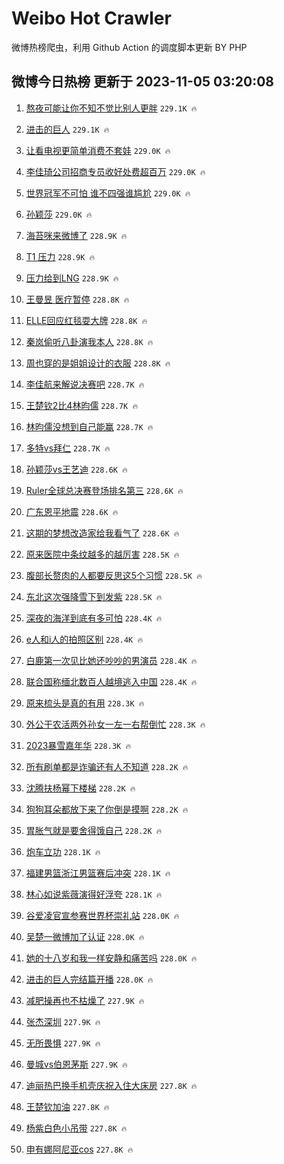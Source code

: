 # Weibo Hot Crawler 



微博热榜爬虫，利用 Github Action 的调度脚本更新 BY PHP 


## 微博今日热榜 更新于 2023-11-05 03:20:08 
1. [熬夜可能让你不知不觉比别人更胖](https://s.weibo.com/weibo?q=%23%E7%86%AC%E5%A4%9C%E5%8F%AF%E8%83%BD%E8%AE%A9%E4%BD%A0%E4%B8%8D%E7%9F%A5%E4%B8%8D%E8%A7%89%E6%AF%94%E5%88%AB%E4%BA%BA%E6%9B%B4%E8%83%96%23&t=31&band_rank=1&Refer=top) `229.1K 🔥` 

1. [进击的巨人](https://s.weibo.com/weibo?q=%E8%BF%9B%E5%87%BB%E7%9A%84%E5%B7%A8%E4%BA%BA&t=31&band_rank=2&Refer=top) `229.1K 🔥` 

1. [让看电视更简单消费不套娃](https://s.weibo.com/weibo?q=%23%E8%AE%A9%E7%9C%8B%E7%94%B5%E8%A7%86%E6%9B%B4%E7%AE%80%E5%8D%95%E6%B6%88%E8%B4%B9%E4%B8%8D%E5%A5%97%E5%A8%83%23&t=31&band_rank=3&Refer=top) `229.0K 🔥` 

1. [李佳琦公司招商专员收好处费超百万](https://s.weibo.com/weibo?q=%23%E6%9D%8E%E4%BD%B3%E7%90%A6%E5%85%AC%E5%8F%B8%E6%8B%9B%E5%95%86%E4%B8%93%E5%91%98%E6%94%B6%E5%A5%BD%E5%A4%84%E8%B4%B9%E8%B6%85%E7%99%BE%E4%B8%87%23&t=31&band_rank=4&Refer=top) `229.0K 🔥` 

1. [世界冠军不可怕 谁不四强谁尴尬](https://s.weibo.com/weibo?q=%E4%B8%96%E7%95%8C%E5%86%A0%E5%86%9B%E4%B8%8D%E5%8F%AF%E6%80%95%20%E8%B0%81%E4%B8%8D%E5%9B%9B%E5%BC%BA%E8%B0%81%E5%B0%B4%E5%B0%AC&t=31&band_rank=5&Refer=top) `229.0K 🔥` 

1. [孙颖莎](https://s.weibo.com/weibo?q=%E5%AD%99%E9%A2%96%E8%8E%8E&t=31&band_rank=6&Refer=top) `229.0K 🔥` 

1. [海苔咪来微博了](https://s.weibo.com/weibo?q=%E6%B5%B7%E8%8B%94%E5%92%AA%E6%9D%A5%E5%BE%AE%E5%8D%9A%E4%BA%86&t=31&band_rank=7&Refer=top) `228.9K 🔥` 

1. [T1 压力](https://s.weibo.com/weibo?q=T1%20%E5%8E%8B%E5%8A%9B&t=31&band_rank=8&Refer=top) `228.9K 🔥` 

1. [压力给到LNG](https://s.weibo.com/weibo?q=%23%E5%8E%8B%E5%8A%9B%E7%BB%99%E5%88%B0LNG%23&t=31&band_rank=9&Refer=top) `228.9K 🔥` 

1. [王曼昱 医疗暂停](https://s.weibo.com/weibo?q=%E7%8E%8B%E6%9B%BC%E6%98%B1%20%E5%8C%BB%E7%96%97%E6%9A%82%E5%81%9C&t=31&band_rank=10&Refer=top) `228.8K 🔥` 

1. [ELLE回应红毯耍大牌](https://s.weibo.com/weibo?q=%23ELLE%E5%9B%9E%E5%BA%94%E7%BA%A2%E6%AF%AF%E8%80%8D%E5%A4%A7%E7%89%8C%23&t=31&band_rank=11&Refer=top) `228.8K 🔥` 

1. [秦岚偷听八卦演我本人](https://s.weibo.com/weibo?q=%23%E7%A7%A6%E5%B2%9A%E5%81%B7%E5%90%AC%E5%85%AB%E5%8D%A6%E6%BC%94%E6%88%91%E6%9C%AC%E4%BA%BA%23&t=31&band_rank=12&Refer=top) `228.8K 🔥` 

1. [周也穿的是姐姐设计的衣服](https://s.weibo.com/weibo?q=%23%E5%91%A8%E4%B9%9F%E7%A9%BF%E7%9A%84%E6%98%AF%E5%A7%90%E5%A7%90%E8%AE%BE%E8%AE%A1%E7%9A%84%E8%A1%A3%E6%9C%8D%23&t=31&band_rank=13&Refer=top) `228.8K 🔥` 

1. [李佳航来解说决赛吧](https://s.weibo.com/weibo?q=%E6%9D%8E%E4%BD%B3%E8%88%AA%E6%9D%A5%E8%A7%A3%E8%AF%B4%E5%86%B3%E8%B5%9B%E5%90%A7&t=31&band_rank=14&Refer=top) `228.7K 🔥` 

1. [王楚钦2比4林昀儒](https://s.weibo.com/weibo?q=%23%E7%8E%8B%E6%A5%9A%E9%92%A62%E6%AF%944%E6%9E%97%E6%98%80%E5%84%92%23&t=31&band_rank=15&Refer=top) `228.7K 🔥` 

1. [林昀儒没想到自己能赢](https://s.weibo.com/weibo?q=%E6%9E%97%E6%98%80%E5%84%92%E6%B2%A1%E6%83%B3%E5%88%B0%E8%87%AA%E5%B7%B1%E8%83%BD%E8%B5%A2&t=31&band_rank=16&Refer=top) `228.7K 🔥` 

1. [多特vs拜仁](https://s.weibo.com/weibo?q=%E5%A4%9A%E7%89%B9vs%E6%8B%9C%E4%BB%81&t=31&band_rank=17&Refer=top) `228.7K 🔥` 

1. [孙颖莎vs王艺迪](https://s.weibo.com/weibo?q=%E5%AD%99%E9%A2%96%E8%8E%8Evs%E7%8E%8B%E8%89%BA%E8%BF%AA&t=31&band_rank=18&Refer=top) `228.6K 🔥` 

1. [Ruler全球总决赛登场排名第三](https://s.weibo.com/weibo?q=%23Ruler%E5%85%A8%E7%90%83%E6%80%BB%E5%86%B3%E8%B5%9B%E7%99%BB%E5%9C%BA%E6%8E%92%E5%90%8D%E7%AC%AC%E4%B8%89%23&t=31&band_rank=19&Refer=top) `228.6K 🔥` 

1. [广东恩平地震](https://s.weibo.com/weibo?q=%23%E5%B9%BF%E4%B8%9C%E6%81%A9%E5%B9%B3%E5%9C%B0%E9%9C%87%23&t=31&band_rank=20&Refer=top) `228.6K 🔥` 

1. [这期的梦想改造家给我看气了](https://s.weibo.com/weibo?q=%E8%BF%99%E6%9C%9F%E7%9A%84%E6%A2%A6%E6%83%B3%E6%94%B9%E9%80%A0%E5%AE%B6%E7%BB%99%E6%88%91%E7%9C%8B%E6%B0%94%E4%BA%86&t=31&band_rank=21&Refer=top) `228.6K 🔥` 

1. [原来医院中条纹越多的越厉害](https://s.weibo.com/weibo?q=%E5%8E%9F%E6%9D%A5%E5%8C%BB%E9%99%A2%E4%B8%AD%E6%9D%A1%E7%BA%B9%E8%B6%8A%E5%A4%9A%E7%9A%84%E8%B6%8A%E5%8E%89%E5%AE%B3&t=31&band_rank=22&Refer=top) `228.5K 🔥` 

1. [腹部长赘肉的人都要反思这5个习惯](https://s.weibo.com/weibo?q=%23%E8%85%B9%E9%83%A8%E9%95%BF%E8%B5%98%E8%82%89%E7%9A%84%E4%BA%BA%E9%83%BD%E8%A6%81%E5%8F%8D%E6%80%9D%E8%BF%995%E4%B8%AA%E4%B9%A0%E6%83%AF%23&t=31&band_rank=23&Refer=top) `228.5K 🔥` 

1. [东北这次强降雪下到发紫](https://s.weibo.com/weibo?q=%23%E4%B8%9C%E5%8C%97%E8%BF%99%E6%AC%A1%E5%BC%BA%E9%99%8D%E9%9B%AA%E4%B8%8B%E5%88%B0%E5%8F%91%E7%B4%AB%23&t=31&band_rank=24&Refer=top) `228.5K 🔥` 

1. [深夜的海洋到底有多可怕](https://s.weibo.com/weibo?q=%E6%B7%B1%E5%A4%9C%E7%9A%84%E6%B5%B7%E6%B4%8B%E5%88%B0%E5%BA%95%E6%9C%89%E5%A4%9A%E5%8F%AF%E6%80%95&t=31&band_rank=25&Refer=top) `228.4K 🔥` 

1. [e人和i人的拍照区别](https://s.weibo.com/weibo?q=%23e%E4%BA%BA%E5%92%8Ci%E4%BA%BA%E7%9A%84%E6%8B%8D%E7%85%A7%E5%8C%BA%E5%88%AB%23&t=31&band_rank=26&Refer=top) `228.4K 🔥` 

1. [白鹿第一次见比她还吵吵的男演员](https://s.weibo.com/weibo?q=%23%E7%99%BD%E9%B9%BF%E7%AC%AC%E4%B8%80%E6%AC%A1%E8%A7%81%E6%AF%94%E5%A5%B9%E8%BF%98%E5%90%B5%E5%90%B5%E7%9A%84%E7%94%B7%E6%BC%94%E5%91%98%23&t=31&band_rank=27&Refer=top) `228.4K 🔥` 

1. [联合国称缅北数百人越境逃入中国](https://s.weibo.com/weibo?q=%23%E8%81%94%E5%90%88%E5%9B%BD%E7%A7%B0%E7%BC%85%E5%8C%97%E6%95%B0%E7%99%BE%E4%BA%BA%E8%B6%8A%E5%A2%83%E9%80%83%E5%85%A5%E4%B8%AD%E5%9B%BD%23&t=31&band_rank=28&Refer=top) `228.4K 🔥` 

1. [原来梳头是真的有用](https://s.weibo.com/weibo?q=%23%E5%8E%9F%E6%9D%A5%E6%A2%B3%E5%A4%B4%E6%98%AF%E7%9C%9F%E7%9A%84%E6%9C%89%E7%94%A8%23&t=31&band_rank=29&Refer=top) `228.3K 🔥` 

1. [外公干农活两外孙女一左一右帮倒忙](https://s.weibo.com/weibo?q=%23%E5%A4%96%E5%85%AC%E5%B9%B2%E5%86%9C%E6%B4%BB%E4%B8%A4%E5%A4%96%E5%AD%99%E5%A5%B3%E4%B8%80%E5%B7%A6%E4%B8%80%E5%8F%B3%E5%B8%AE%E5%80%92%E5%BF%99%23&t=31&band_rank=30&Refer=top) `228.3K 🔥` 

1. [2023暴雪嘉年华](https://s.weibo.com/weibo?q=%232023%E6%9A%B4%E9%9B%AA%E5%98%89%E5%B9%B4%E5%8D%8E%23&t=31&band_rank=31&Refer=top) `228.3K 🔥` 

1. [所有刷单都是诈骗还有人不知道](https://s.weibo.com/weibo?q=%23%E6%89%80%E6%9C%89%E5%88%B7%E5%8D%95%E9%83%BD%E6%98%AF%E8%AF%88%E9%AA%97%E8%BF%98%E6%9C%89%E4%BA%BA%E4%B8%8D%E7%9F%A5%E9%81%93%23&t=31&band_rank=32&Refer=top) `228.2K 🔥` 

1. [沈腾扶杨幂下楼梯](https://s.weibo.com/weibo?q=%23%E6%B2%88%E8%85%BE%E6%89%B6%E6%9D%A8%E5%B9%82%E4%B8%8B%E6%A5%BC%E6%A2%AF%23&t=31&band_rank=33&Refer=top) `228.2K 🔥` 

1. [狗狗耳朵都放下来了你倒是摸啊](https://s.weibo.com/weibo?q=%E7%8B%97%E7%8B%97%E8%80%B3%E6%9C%B5%E9%83%BD%E6%94%BE%E4%B8%8B%E6%9D%A5%E4%BA%86%E4%BD%A0%E5%80%92%E6%98%AF%E6%91%B8%E5%95%8A&t=31&band_rank=34&Refer=top) `228.2K 🔥` 

1. [胃胀气就是要舍得饿自己](https://s.weibo.com/weibo?q=%23%E8%83%83%E8%83%80%E6%B0%94%E5%B0%B1%E6%98%AF%E8%A6%81%E8%88%8D%E5%BE%97%E9%A5%BF%E8%87%AA%E5%B7%B1%23&t=31&band_rank=35&Refer=top) `228.2K 🔥` 

1. [炮车立功](https://s.weibo.com/weibo?q=%23%E7%82%AE%E8%BD%A6%E7%AB%8B%E5%8A%9F%23&t=31&band_rank=36&Refer=top) `228.1K 🔥` 

1. [福建男篮浙江男篮赛后冲突](https://s.weibo.com/weibo?q=%23%E7%A6%8F%E5%BB%BA%E7%94%B7%E7%AF%AE%E6%B5%99%E6%B1%9F%E7%94%B7%E7%AF%AE%E8%B5%9B%E5%90%8E%E5%86%B2%E7%AA%81%23&t=31&band_rank=37&Refer=top) `228.1K 🔥` 

1. [林心如说紫薇演得好浮夸](https://s.weibo.com/weibo?q=%23%E6%9E%97%E5%BF%83%E5%A6%82%E8%AF%B4%E7%B4%AB%E8%96%87%E6%BC%94%E5%BE%97%E5%A5%BD%E6%B5%AE%E5%A4%B8%23&t=31&band_rank=38&Refer=top) `228.1K 🔥` 

1. [谷爱凌官宣参赛世界杯崇礼站](https://s.weibo.com/weibo?q=%23%E8%B0%B7%E7%88%B1%E5%87%8C%E5%AE%98%E5%AE%A3%E5%8F%82%E8%B5%9B%E4%B8%96%E7%95%8C%E6%9D%AF%E5%B4%87%E7%A4%BC%E7%AB%99%23&t=31&band_rank=39&Refer=top) `228.0K 🔥` 

1. [吴楚一微博加了认证](https://s.weibo.com/weibo?q=%23%E5%90%B4%E6%A5%9A%E4%B8%80%E5%BE%AE%E5%8D%9A%E5%8A%A0%E4%BA%86%E8%AE%A4%E8%AF%81%23&t=31&band_rank=40&Refer=top) `228.0K 🔥` 

1. [她的十八岁和我一样安静和痛苦吗](https://s.weibo.com/weibo?q=%E5%A5%B9%E7%9A%84%E5%8D%81%E5%85%AB%E5%B2%81%E5%92%8C%E6%88%91%E4%B8%80%E6%A0%B7%E5%AE%89%E9%9D%99%E5%92%8C%E7%97%9B%E8%8B%A6%E5%90%97&t=31&band_rank=41&Refer=top) `228.0K 🔥` 

1. [进击的巨人完结篇开播](https://s.weibo.com/weibo?q=%E8%BF%9B%E5%87%BB%E7%9A%84%E5%B7%A8%E4%BA%BA%E5%AE%8C%E7%BB%93%E7%AF%87%E5%BC%80%E6%92%AD&t=31&band_rank=42&Refer=top) `228.0K 🔥` 

1. [减肥操再也不枯燥了](https://s.weibo.com/weibo?q=%E5%87%8F%E8%82%A5%E6%93%8D%E5%86%8D%E4%B9%9F%E4%B8%8D%E6%9E%AF%E7%87%A5%E4%BA%86&t=31&band_rank=43&Refer=top) `227.9K 🔥` 

1. [张杰深圳](https://s.weibo.com/weibo?q=%E5%BC%A0%E6%9D%B0%E6%B7%B1%E5%9C%B3&t=31&band_rank=44&Refer=top) `227.9K 🔥` 

1. [无所畏惧](https://s.weibo.com/weibo?q=%E6%97%A0%E6%89%80%E7%95%8F%E6%83%A7&t=31&band_rank=45&Refer=top) `227.9K 🔥` 

1. [曼城vs伯恩茅斯](https://s.weibo.com/weibo?q=%E6%9B%BC%E5%9F%8Evs%E4%BC%AF%E6%81%A9%E8%8C%85%E6%96%AF&t=31&band_rank=46&Refer=top) `227.9K 🔥` 

1. [迪丽热巴换手机壳庆祝入住大床房](https://s.weibo.com/weibo?q=%23%E8%BF%AA%E4%B8%BD%E7%83%AD%E5%B7%B4%E6%8D%A2%E6%89%8B%E6%9C%BA%E5%A3%B3%E5%BA%86%E7%A5%9D%E5%85%A5%E4%BD%8F%E5%A4%A7%E5%BA%8A%E6%88%BF%23&t=31&band_rank=47&Refer=top) `227.8K 🔥` 

1. [王楚钦加油](https://s.weibo.com/weibo?q=%23%E7%8E%8B%E6%A5%9A%E9%92%A6%E5%8A%A0%E6%B2%B9%23&t=31&band_rank=48&Refer=top) `227.8K 🔥` 

1. [杨紫白色小吊带](https://s.weibo.com/weibo?q=%23%E6%9D%A8%E7%B4%AB%E7%99%BD%E8%89%B2%E5%B0%8F%E5%90%8A%E5%B8%A6%23&t=31&band_rank=49&Refer=top) `227.8K 🔥` 

1. [申有娜阿尼亚cos](https://s.weibo.com/weibo?q=%E7%94%B3%E6%9C%89%E5%A8%9C%E9%98%BF%E5%B0%BC%E4%BA%9Acos&t=31&band_rank=50&Refer=top) `227.8K 🔥` 

